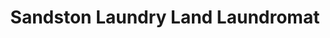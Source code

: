 ---
title: "Sandston Laundry Land Laundromat"
url: /sandston/sandston-laundry-land-laundromat/
shop: Wäscherei
---